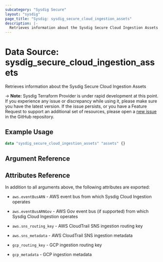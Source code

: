 ```yaml
---
subcategory: "Sysdig Secure"
layout: "sysdig"
page_title: "Sysdig: sysdig_secure_cloud_ingestion_assets"
description: |-
  Retrieves information about the Sysdig Secure Cloud Ingestion Assets
---
```


# Data Source: sysdig_secure_cloud_ingestion_assets

Retrieves information about the Sysdig Secure Cloud Ingestion Assets

-> **Note:** Sysdig Terraform Provider is under rapid development at this point. If you experience any issue or discrepancy while using it, please make sure you have the latest version. If the issue persists, or you have a Feature Request to support an additional set of resources, please open a [new issue](https://github.com/sysdiglabs/terraform-provider-sysdig/issues/new) in the GitHub repository.

## Example Usage

```terraform
data "sysdig_secure_cloud_ingestion_assets" "assets" {}
```

## Argument Reference

## Attributes Reference

In addition to all arguments above, the following attributes are exported:

* `aws.eventBusARN` - AWS event bus from which Sysdig Cloud Ingestion operates

* `aws.eventBusARNGov` - AWS Gov event bus (if supported) from which Sysdig Cloud Ingestion operates

* `aws.sns_routing_key` - AWS CloudTrail SNS ingestion routing key

* `aws.sns_metadata` - AWS CloudTrail SNS ingestion metadata

* `gcp_routing_key` - GCP ingestion routing key

* `gcp_metadata` - GCP ingestion metadata
